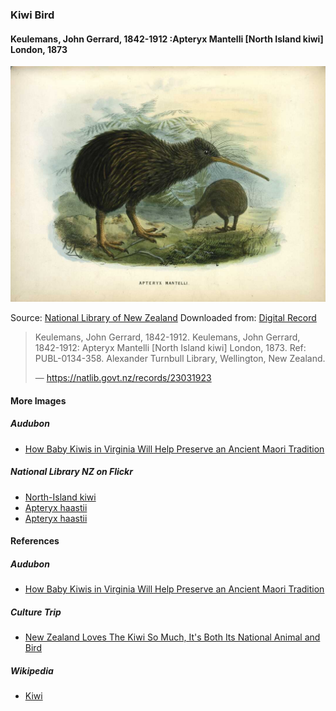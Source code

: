 ### Kiwi Bird

#### Keulemans, John Gerrard, 1842-1912 :Apteryx Mantelli [North Island kiwi] London, 1873

![Apteryx Mantelli (North Island kiwi)](pictures/kiwi-bird.jpg)

Source: [National Library of New Zealand](https://natlib.govt.nz/records/23031923)
Downloaded from: [Digital Record](https://ndhadeliver.natlib.govt.nz/delivery/DeliveryManagerServlet?dps_pid=IE166929&dps_custom_att_1=emu)

> Keulemans, John Gerrard, 1842-1912. Keulemans, John Gerrard, 1842-1912:
> Apteryx Mantelli [North Island kiwi] London, 1873.
> Ref: PUBL-0134-358. Alexander Turnbull Library, Wellington, New Zealand.
>
> — https://natlib.govt.nz/records/23031923

#### More Images

##### Audubon

* [How Baby Kiwis in Virginia Will Help Preserve an Ancient Maori Tradition](https://www.audubon.org/magazine/winter-2016/how-baby-kiwis-virginia-will-help-preserve)

##### National Library NZ on Flickr

* [North-Island kiwi](https://flickr.com/photos/nationallibrarynz_commons/21663238825/in/photolist-yJ4LHT-6hmimJ-z4vz1R-7m32yA-yCRLKu-yWn58Z-yD284E-z1e4GW-yqXUDd-y2qSwz-z1iLaF-xNLE8W-z1nRuR-yK4bGd-y92Re4-yHC3KL-z29hAR)
* [Apteryx haastii](https://flickr.com/photos/nationallibrarynz_commons/21285920726/in/photolist-yJ4LHT-6hmimJ-z4vz1R-7m32yA-yCRLKu-yWn58Z-yD284E-z1e4GW-yqXUDd-y2qSwz-z1iLaF-xNLE8W-z1nRuR-yK4bGd-y92Re4-yHC3KL-z29hAR)
* [Apteryx haastii](https://flickr.com/photos/nationallibrarynz_commons/21490647212/in/photolist-yJ4LHT-6hmimJ-z4vz1R-7m32yA-yCRLKu-yWn58Z-yD284E-z1e4GW-yqXUDd-y2qSwz-z1iLaF-xNLE8W-z1nRuR-yK4bGd-y92Re4-yHC3KL-z29hAR)

#### References

##### Audubon

* [How Baby Kiwis in Virginia Will Help Preserve an Ancient Maori Tradition](https://www.audubon.org/magazine/winter-2016/how-baby-kiwis-virginia-will-help-preserve)

##### Culture Trip

* [New Zealand Loves The Kiwi So Much, It's Both Its National Animal and Bird](https://theculturetrip.com/pacific/new-zealand/articles/new-zealand-loves-the-kiwi-so-much-its-both-its-national-animal-and-bird/)

##### Wikipedia

* [Kiwi](https://en.wikipedia.org/wiki/Kiwi)
